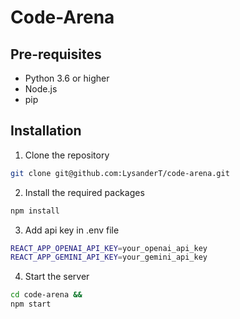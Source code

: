 # Code-Arena

## Pre-requisites

- Python 3.6 or higher
- Node.js
- pip

## Installation

1. Clone the repository

```bash
git clone git@github.com:LysanderT/code-arena.git
```

2. Install the required packages

```bash
npm install
```

3. Add api key in .env file
```bash
REACT_APP_OPENAI_API_KEY=your_openai_api_key
REACT_APP_GEMINI_API_KEY=your_gemini_api_key
```

4. Start the server

```bash
cd code-arena &&
npm start
```

